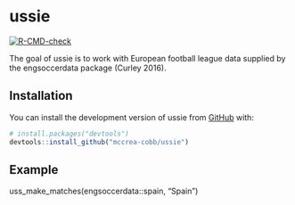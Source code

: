 
<!-- README.md is generated from README.Rmd. Please edit that file -->

# ussie

<!-- badges: start -->

[![R-CMD-check](https://github.com/mccrea-cobb/ussie/actions/workflows/R-CMD-check.yaml/badge.svg)](https://github.com/mccrea-cobb/ussie/actions/workflows/R-CMD-check.yaml)
<!-- badges: end -->

The goal of ussie is to work with European football league data supplied
by the engsoccerdata package (Curley 2016).

## Installation

You can install the development version of ussie from
[GitHub](https://github.com/) with:

``` r
# install.packages("devtools")
devtools::install_github("mccrea-cobb/ussie")
```

## Example

uss_make_matches(engsoccerdata::spain, “Spain”)
